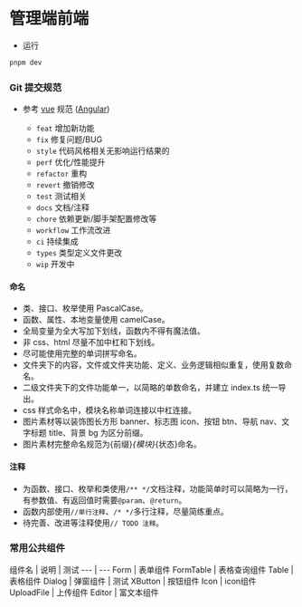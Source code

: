 # 管理端前端

- 运行

```bash
pnpm dev
```

### Git 提交规范

- 参考 [vue](https://github.com/vuejs/vue/blob/dev/.github/COMMIT_CONVENTION.md) 规范 ([Angular](https://github.com/conventional-changelog/conventional-changelog/tree/master/packages/conventional-changelog-angular))

  - `feat` 增加新功能
  - `fix` 修复问题/BUG
  - `style` 代码风格相关无影响运行结果的
  - `perf` 优化/性能提升
  - `refactor` 重构
  - `revert` 撤销修改
  - `test` 测试相关
  - `docs` 文档/注释
  - `chore` 依赖更新/脚手架配置修改等
  - `workflow` 工作流改进
  - `ci` 持续集成
  - `types` 类型定义文件更改
  - `wip` 开发中

#### 命名

- 类、接口、枚举使用 PascalCase。
- 函数、属性、本地变量使用 camelCase。
- 全局变量为全大写加下划线，函数内不得有魔法值。
- 非 css、html 尽量不加中杠和下划线。
- 尽可能使用完整的单词拼写命名。
- 文件夹下的内容，文件或文件夹功能、定义、业务逻辑相似重复，使用复数命名。
- 二级文件夹下的文件功能单一，以简略的单数命名，并建立 index.ts 统一导出。
- css 样式命名中，模块名称单词连接以中杠连接。
- 图片素材等以装饰图长方形 banner、标志图 icon、按钮 btn、导航 nav、文字标题 title、背景 bg 为区分前缀。
- 图片素材完整命名规范为{前缀}_{模块}_{状态}命名。


#### 注释

- 为函数、接口、枚举和类使用`/** */`文档注释，功能简单时可以简略为一行，有参数值、有返回值时需要`@param`、`@return`。
- 函数内部使用`//单行注释`、`/* */`多行注释，尽量简练重点。
- 待完善、改进等注释使用`// TODO 注释`。

### 常用公共组件

 组件名 | 说明 | 测试
 --- | ---
 Form | 表单组件
 FormTable | 表格查询组件
 Table | 表格组件
 Dialog | 弹窗组件 | 测试
 XButton | 按钮组件
 Icon | icon组件
 UploadFile | 上传组件
 Editor | 富文本组件